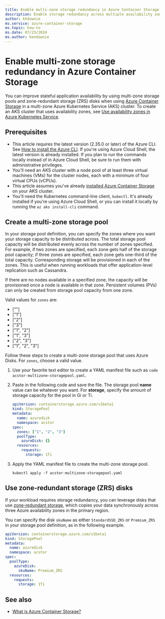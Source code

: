 ```yaml
---
title: Enable multi-zone storage redundancy in Azure Container Storage
description: Enable storage redundancy across multiple availability zones in Azure Container Storage to improve stateful application availability. Use multi-zone storage pools and zone-redundant storage (ZRS) disks.
author: khdownie
ms.service: azure-container-storage
ms.topic: how-to
ms.date: 07/23/2024
ms.author: kendownie
---
```


# Enable multi-zone storage redundancy in Azure Container Storage

You can improve stateful application availability by using multi-zone storage pools and zone-redundant storage (ZRS) disks when using [Azure Container Storage](container-storage-introduction.md) in a multi-zone Azure Kubernetes Service (AKS) cluster. To create an AKS cluster that uses availability zones, see [Use availability zones in Azure Kubernetes Service](../../aks/availability-zones.md).

## Prerequisites

- This article requires the latest version (2.35.0 or later) of the Azure CLI. See [How to install the Azure CLI](/cli/azure/install-azure-cli). If you're using Azure Cloud Shell, the latest version is already installed. If you plan to run the commands locally instead of in Azure Cloud Shell, be sure to run them with administrative privileges.
- You'll need an AKS cluster with a node pool of at least three virtual machines (VMs) for the cluster nodes, each with a minimum of four virtual CPUs (vCPUs).
- This article assumes you've already [installed Azure Container Storage](container-storage-aks-quickstart.md) on your AKS cluster.
- You'll need the Kubernetes command-line client, `kubectl`. It's already installed if you're using Azure Cloud Shell, or you can install it locally by running the `az aks install-cli` command.

## Create a multi-zone storage pool

In your storage pool definition, you can specify the zones where you want your storage capacity to be distributed across. The total storage pool capacity will be distributed evenly across the number of zones specified. For example, if two zones are specified, each zone gets half of the storage pool capacity; if three zones are specified, each zone gets one-third of the total capacity. Corresponding storage will be provisioned in each of the zones. This is useful when running workloads that offer application-level replication such as Cassandra.

If there are no nodes available in a specified zone, the capacity will be provisioned once a node is available in that zone. Persistent volumes (PVs) can only be created from storage pool capacity from one zone.

Valid values for `zones` are:

- [""]
- ["1"]
- ["2"]
- ["3"]
- ["1", "2"]
- ["1", "3"]
- ["2", "3"]
- ["1", "2", "3"]

Follow these steps to create a multi-zone storage pool that uses Azure Disks. For `zones`, choose a valid value.

1. Use your favorite text editor to create a YAML manifest file such as `code acstor-multizone-storagepool.yaml`.

1. Paste in the following code and save the file. The storage pool **name** value can be whatever you want. For **storage**, specify the amount of storage capacity for the pool in Gi or Ti.

   ```yml
   apiVersion: containerstorage.azure.com/v1beta1
   kind: StoragePool
   metadata:
     name: azuredisk
     namespace: acstor
   spec:
     zones: ["1", "2", "3"]
     poolType:
       azureDisk: {}
     resources:
       requests:
         storage: 1Ti
   ```

1. Apply the YAML manifest file to create the multi-zone storage pool.
   
   ```azurecli-interactive
   kubectl apply -f acstor-multizone-storagepool.yaml 
   ```

## Use zone-redundant storage (ZRS) disks

If your workload requires storage redundancy, you can leverage disks that use [zone-redundant storage](../../virtual-machines/disks-deploy-zrs.md), which copies your data synchronously across three Azure availability zones in the primary region.

You can specify the disk `skuName` as either `StandardSSD_ZRS` or `Premium_ZRS` in your storage pool definition, as in the following example.

   ```yml
   apiVersion: containerstorage.azure.com/v1beta1
   kind: StoragePool
   metadata:
     name: azuredisk
     namespace: acstor
   spec:
     poolType:
       azureDisk:
         skuName: Premium_ZRS
     resources:
       requests:
         storage: 1Ti
   ```

## See also

- [What is Azure Container Storage?](container-storage-introduction.md)

